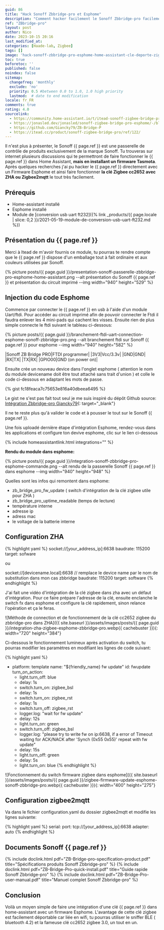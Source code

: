 ```yaml
---
guid: 86
title: "Hack Sonoff Zbbridge-pro et Esphome"
description: "Comment hacker facilement le Sonoff Zbbridge-pro facilement sur Esphome et Home-Assistant et en faire une télécommande Zigbee, wifi et Bluetooth"
ref: "ZBbridge-pro"
layout: post
author: Nico
date: 2023-10-15 20:16
last_modified_at: 
categories: [Haade-lab, Zigbee]
tags: []
image: 'hack-sonoff-zbbridge-pro-esphome-home-assistant-cle-deporte-zigbee-wifi-bluetooth.png'
toc: true
beforetoc: ''
published: false
noindex: false
sitemap:
  changefreq: 'monthly'
  exclude: 'no'
  priority: 0.5 #between 0.0 to 1.0, 1.0 high priority
  lastmod:  # date to end modification
locale: fr_FR
comments: true
rating: 4.0
sourcelink:
  - https://community.home-assistant.io/t/itead-sonoff-zigbee-bridge-pro-zbbridge-p-new-cc2652p-and-esp32-based-zigbee-gateway-to-wifi-bridge/378924/22
  - https://jonasled.dev/jonasled/sonoff-zigbee-bridge-pro-esphome/-/blob/master/zigbee_bridge.yaml?ref_type=heads
  - https://github.com/Giancky79/ZB-Bridge-P
  - https://itead.cc/product/sonoff-zigbee-bridge-pro/ref/122/
---
```


Il n'est plus à présenter, le Sonoff {{ page.ref }} est une passerelle de contrôle de produits exclusivement de la marque Sonoff. Tu trouveras sur internet plusieurs discussions qui te permettront de faire fonctionner le {{ page.ref }} dans Home Assistant, **mais en installant un firmware Tasmota**. Après quelques recherches j'ai pu hacker le {{ page.ref }} directement avec un Firmware Esphome et ainsi faire fonctionner **la clé Zigbee cc2652 avec ZHA ou Zigbee2mqtt** le tout très facilement.

## Prérequis
- Home-assistant installé
- Esphome installé
- Module de [conversion usb uart ft232]({% link _products/{{ page.locale | slice: 0,2 }}/2021-05-19-module-de-conversion-usb-uart-ft232.md %})

## Présentation du {{ page.ref }}

Merci à Itead de m'avoir fournis ce module, tu pourras te rendre compte que le {{ page.ref }} dispose d'un emballage tout à fait ordinaire et aux couleurs utilisées par Sonoff.

{% picture posts/{{ page.guid }}/presentation-sonoff-passerelle-zbbridge-pro-esphome-home-assistant.png --alt présentation du Sonoff {{ page.ref }} et présentation du circuit imprimé --img width="940" height="529" %}

## Injection du code Esphome
Commence par connecter le {{ page.ref }} en usb à l'aide d'un module Uart/ftdi. Pour accéder au circuit imprimé afin de pouvoir connecter le Ftdi il faudra enlever les 4 mini-pads qui cachent les visses. Ensuite rien de plus simple connecte le ftdi suivant le tableau ci-dessous:

{% picture posts/{{ page.guid }}/branchement-ftdi-uart-connection-esphome-sonoff-zbbridge-pro.png --alt branchement ftdi sur Sonoff {{ page.ref }} pour esphome --img width="940" height="582" %}

|Sonoff ZB Bridge PRO|FTDI programmer|
|3V3|Vcc/3.3v|
|GND|GND|
|RX|TX|
|TX|RX|
|GPIO00|GND (on power on)|

Ensuite crée un nouveau device dans l'onglet esphome ( attention le nom du module devicename doit être tout attaché sans trait d'union ) et colle le code ci-dessous en adaptant les mots de passe. 

{% gist fc18feaca7c75653e816a40dbeea6495 %}

Le gist ne s'est pas fait tout seul je me suis inspiré du dépôt Github source:
[Intégration Zbbridge-pro Giancky79](https://github.com/Giancky79/ZB-Bridge-P){: target="_blank"}

Il ne te reste plus qu'à valider le code et à pousser le tout sur le Sonoff {{ page.ref }}.

Une fois uploadé dernière étape d'intégration Esphome, rendez-vous dans les applications et configure ton devive esphome, clic sur le lien ci-dessous

{% include homeassistantlink.html integrations="" %}

**Rendu du module dans esphome:**

{% picture posts/{{ page.guid }}/integration-sonoff-zbbridge-pro-esphome-commande.png --alt rendu de la passerelle Sonoff {{ page.ref }} dans esphome --img width="940" height="948" %}

Quelles sont les infos qui remontent dans esphome:
- zb_bridge_pro_fw_update ( switch d'intégration de la clé zigbee utile pour ZHA )
- zb_bridge_pro_uptime_readable (temps de lecture)
- température interne
- adresse ip
- adress mac
- le voltage de la batterie interne

## Configuration ZHA

{% highlight yaml %}
socket://[your_address_ip]:6638
baudrate: 115200
target: sofware

ou 

socket://[devicename.local]:6638 // remplace le device name par le nom de substitution dans mon cas zbbridge
baudrate: 115200
target: software
{% endhighlight %}

J'ai fait une vidéo d'intégration de la clé zigbee dans zha avec un défaut d'intégration. Pour ce faire prépare l'adresse de la clé, ensuite enclanche le switch fx dans esphome et configure la clé rapidement, sinon relance l'opération et ça le feras.

![Méthode de connection et de fonctionnement de la clé cc2652 zigbee du zbbridge-pro dans ZHA]({{ site.baseurl }}/assets/images/posts/{{ page.guid }}/integration-zha-zigbee-esphome-zbbridge-pro.webp{{ cachebuster }}){: width="720" height="384"}

Ci-dessous le fonctionnement lumineux après activation du switch, tu pourras modifier les paramètres en modifiant les lignes de code suivant:

{% highlight yaml %}
  - platform: template
    name: "${friendly_name} fw update"
    id: fwupdate
    turn_on_action:
      - light.turn_off: blue
      - delay: 1s 
      - switch.turn_on: zigbee_bsl
      - delay: 1s
      - switch.turn_on: zigbee_rst
      - delay: 1s
      - switch.turn_off: zigbee_rst
      - logger.log: "wait for fw update"
      - delay: 12s
      - light.turn_on: green
      - switch.turn_off: zigbee_bsl 
      - logger.log: "please try to write fw on ip:6638, if a error of Timeout waiting for ACK/NACK after 'Synch (0x55 0x55)' repeat with fw update"
      - delay: 15s
      - light.turn_off: green
      - delay: 5s
      - light.turn_on: blue
{% endhighlight %}

![Fonctionnement du switch firmware zigbee dans esphome]({{ site.baseurl }}/assets/images/posts/{{ page.guid }}/zigbee-firmware-update-esphome-sonoff-zbbridge-pro.webp{{ cachebuster }}){: width="400" height="275"}

## Configuration zigbee2mqtt

Va dans le fichier configuration.yaml du dossier zigbee2mqtt et modifie les lignes suivante:

{% highlight yaml %}
serial:
  port: tcp://[your_address_ip]:6638
  adapter: auto
{% endhighlight %}

## Documents Sonoff {{ page.ref }}
{% include doclink.html pdf="ZB-Bridge-pro-specification-product.pdf" title="Spécifications produits Sonoff Zbbridge-pro" %}
{% include doclink.html pdf="ZB-Bridge-Pro-quick-install.pdf" title="Guide rapide Sonoff Zbbridge-pro" %}
{% include doclink.html pdf="ZB-Bridge-Pro-user-manual.pdf" title="Manuel complet Sonoff Zbbridge-pro" %}

## Conclusion

Voilà un moyen simple de faire une intégration d'une clé {{ page.ref }} dans home-assistant avec un firmware Esphome. L'avantage de cette clé zigbee est facilement déportable car liée en wifi, tu pourras utiliser le sniffer BLE ( bluetooth 4.2) et la fameuse clé cc2652 zigbee 3.0, un tout en un.